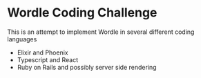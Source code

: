 # Wordle Coding Challenge

This is an attempt to implement Wordle in several different coding languages
* Elixir and Phoenix
* Typescript and React
* Ruby on Rails and possibly server side rendering

